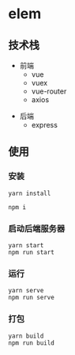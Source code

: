 # elem

## 技术栈

- 前端
  - vue
  - vuex
  - vue-router
  - axios

* 后端
  - express

## 使用

### 安装

```
yarn install

npm i
```

### 启动后端服务器

```
yarn start
npm run start
```

### 运行

```
yarn serve
npm run serve
```

### 打包

```
yarn build
npm run build
```
